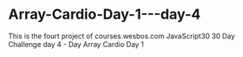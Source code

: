 # Array-Cardio-Day-1---day-4
This is the fourt project of courses.wesbos.com JavaScript30 30 Day Challenge day 4 - Day Array Cardio Day 1 
